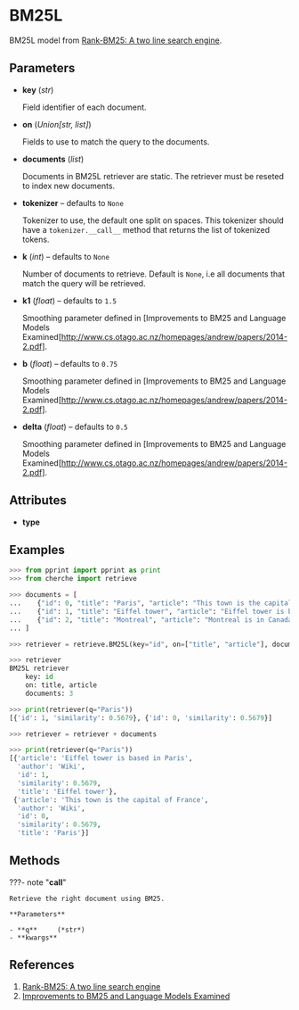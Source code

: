 # BM25L

BM25L model from [Rank-BM25: A two line search engine](https://github.com/dorianbrown/rank_bm25).



## Parameters

- **key** (*str*)

    Field identifier of each document.

- **on** (*Union[str, list]*)

    Fields to use to match the query to the documents.

- **documents** (*list*)

    Documents in BM25L retriever are static. The retriever must be reseted to index new documents.

- **tokenizer** – defaults to `None`

    Tokenizer to use, the default one split on spaces. This tokenizer should have a `tokenizer.__call__` method that returns the list of tokenized tokens.

- **k** (*int*) – defaults to `None`

    Number of documents to retrieve. Default is `None`, i.e all documents that match the query will be retrieved.

- **k1** (*float*) – defaults to `1.5`

    Smoothing parameter defined in [Improvements to BM25 and Language Models Examined[http://www.cs.otago.ac.nz/homepages/andrew/papers/2014-2.pdf].

- **b** (*float*) – defaults to `0.75`

    Smoothing parameter defined in [Improvements to BM25 and Language Models Examined[http://www.cs.otago.ac.nz/homepages/andrew/papers/2014-2.pdf].

- **delta** (*float*) – defaults to `0.5`

    Smoothing parameter defined in [Improvements to BM25 and Language Models Examined[http://www.cs.otago.ac.nz/homepages/andrew/papers/2014-2.pdf].


## Attributes

- **type**


## Examples

```python
>>> from pprint import pprint as print
>>> from cherche import retrieve

>>> documents = [
...    {"id": 0, "title": "Paris", "article": "This town is the capital of France", "author": "Wiki"},
...    {"id": 1, "title": "Eiffel tower", "article": "Eiffel tower is based in Paris", "author": "Wiki"},
...    {"id": 2, "title": "Montreal", "article": "Montreal is in Canada.", "author": "Wiki"},
... ]

>>> retriever = retrieve.BM25L(key="id", on=["title", "article"], documents=documents, k=3, k1=1.5, b=0.75, delta=0.5)

>>> retriever
BM25L retriever
    key: id
    on: title, article
    documents: 3

>>> print(retriever(q="Paris"))
[{'id': 1, 'similarity': 0.5679}, {'id': 0, 'similarity': 0.5679}]

>>> retriever = retriever + documents

>>> print(retriever(q="Paris"))
[{'article': 'Eiffel tower is based in Paris',
  'author': 'Wiki',
  'id': 1,
  'similarity': 0.5679,
  'title': 'Eiffel tower'},
 {'article': 'This town is the capital of France',
  'author': 'Wiki',
  'id': 0,
  'similarity': 0.5679,
  'title': 'Paris'}]
```

## Methods

???- note "__call__"

    Retrieve the right document using BM25.

    **Parameters**

    - **q**     (*str*)    
    - **kwargs**    
    
## References

1. [Rank-BM25: A two line search engine](https://github.com/dorianbrown/rank_bm25)
2. [Improvements to BM25 and Language Models Examined](http://www.cs.otago.ac.nz/homepages/andrew/papers/2014-2.pdf)

